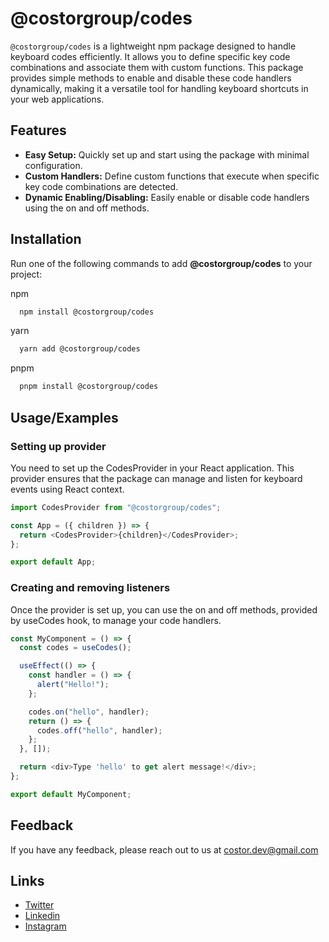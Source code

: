 # @costorgroup/codes

`@costorgroup/codes` is a lightweight npm package designed to handle keyboard codes efficiently. It allows you to define specific key code combinations and associate them with custom functions. This package provides simple methods to enable and disable these code handlers dynamically, making it a versatile tool for handling keyboard shortcuts in your web applications.

## Features

- **Easy Setup:** Quickly set up and start using the package with minimal configuration.
- **Custom Handlers:** Define custom functions that execute when specific key code combinations are detected.
- **Dynamic Enabling/Disabling:** Easily enable or disable code handlers using the on and off methods.

## Installation

Run one of the following commands to add **@costorgroup/codes** to your project:

npm

```bash
  npm install @costorgroup/codes
```

yarn

```bash
  yarn add @costorgroup/codes
```

pnpm

```bash
  pnpm install @costorgroup/codes
```

## Usage/Examples

### Setting up provider

You need to set up the CodesProvider in your React application. This provider ensures that the package can manage and listen for keyboard events using React context.

```javascript
import CodesProvider from "@costorgroup/codes";

const App = ({ children }) => {
  return <CodesProvider>{children}</CodesProvider>;
};

export default App;
```

### Creating and removing listeners

Once the provider is set up, you can use the on and off methods, provided by useCodes hook, to manage your code handlers.

```javascript
const MyComponent = () => {
  const codes = useCodes();

  useEffect(() => {
    const handler = () => {
      alert("Hello!");
    };

    codes.on("hello", handler);
    return () => {
      codes.off("hello", handler);
    };
  }, []);

  return <div>Type 'hello' to get alert message!</div>;
};

export default MyComponent;
```

## Feedback

If you have any feedback, please reach out to us at costor.dev@gmail.com

## Links

- [Twitter](https://twitter.com/costorgroup)
- [Linkedin](https://www.linkedin.com/company/costorgroup)
- [Instagram](https://www.instagram.com/costorgroup)

